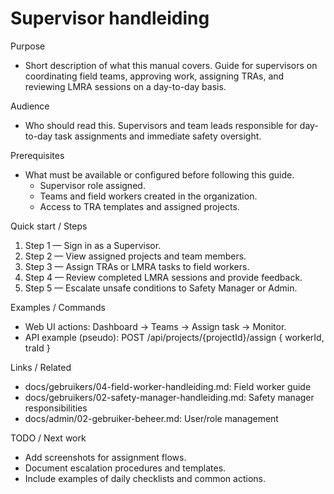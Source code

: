# Supervisor handleiding

Purpose
- Short description of what this manual covers.
  Guide for supervisors on coordinating field teams, approving work, assigning TRAs, and reviewing LMRA sessions on a day-to-day basis.

Audience
- Who should read this.
  Supervisors and team leads responsible for day-to-day task assignments and immediate safety oversight.

Prerequisites
- What must be available or configured before following this guide.
  - Supervisor role assigned.
  - Teams and field workers created in the organization.
  - Access to TRA templates and assigned projects.

Quick start / Steps
1. Step 1 — Sign in as a Supervisor.
2. Step 2 — View assigned projects and team members.
3. Step 3 — Assign TRAs or LMRA tasks to field workers.
4. Step 4 — Review completed LMRA sessions and provide feedback.
5. Step 5 — Escalate unsafe conditions to Safety Manager or Admin.

Examples / Commands
- Web UI actions: Dashboard → Teams → Assign task → Monitor.
- API example (pseudo):
  POST /api/projects/{projectId}/assign { workerId, traId }

Links / Related
- docs/gebruikers/04-field-worker-handleiding.md: Field worker guide
- docs/gebruikers/02-safety-manager-handleiding.md: Safety manager responsibilities
- docs/admin/02-gebruiker-beheer.md: User/role management

TODO / Next work
- Add screenshots for assignment flows.
- Document escalation procedures and templates.
- Include examples of daily checklists and common actions.